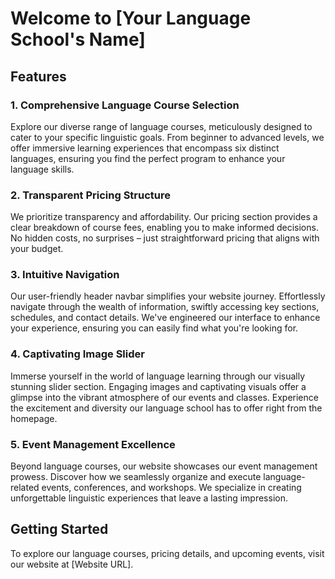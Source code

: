 # Welcome to [Your Language School's Name]

## Features

### 1. Comprehensive Language Course Selection
Explore our diverse range of language courses, meticulously designed to cater to your specific linguistic goals. From beginner to advanced levels, we offer immersive learning experiences that encompass six distinct languages, ensuring you find the perfect program to enhance your language skills.

### 2. Transparent Pricing Structure
We prioritize transparency and affordability. Our pricing section provides a clear breakdown of course fees, enabling you to make informed decisions. No hidden costs, no surprises – just straightforward pricing that aligns with your budget.

### 3. Intuitive Navigation
Our user-friendly header navbar simplifies your website journey. Effortlessly navigate through the wealth of information, swiftly accessing key sections, schedules, and contact details. We've engineered our interface to enhance your experience, ensuring you can easily find what you're looking for.

### 4. Captivating Image Slider
Immerse yourself in the world of language learning through our visually stunning slider section. Engaging images and captivating visuals offer a glimpse into the vibrant atmosphere of our events and classes. Experience the excitement and diversity our language school has to offer right from the homepage.

### 5. Event Management Excellence
Beyond language courses, our website showcases our event management prowess. Discover how we seamlessly organize and execute language-related events, conferences, and workshops. We specialize in creating unforgettable linguistic experiences that leave a lasting impression.

## Getting Started
To explore our language courses, pricing details, and upcoming events, visit our website at [Website URL].








